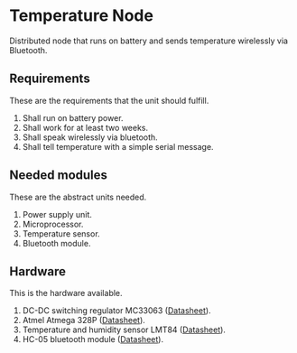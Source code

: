 # Temperature Node
Distributed node that runs on battery and sends temperature wirelessly via 
Bluetooth. 

## Requirements
These are the requirements that the unit should fulfill.

1. Shall run on battery power.
2. Shall work for at least two weeks.
3. Shall speak wirelessly via bluetooth.
4. Shall tell temperature with a simple serial message.

## Needed modules
These are the abstract units needed.

1. Power supply unit.
2. Microprocessor.
3. Temperature sensor.
4. Bluetooth module.

## Hardware
This is the hardware available.

1. DC-DC switching regulator MC33063 ([Datasheet](http://www.farnell.com/datasheets/1862376.pdf?_ga=1.207761298.1201322026.1473664451)).
2. Atmel Atmega 328P ([Datasheet](http://www.atmel.com/images/Atmel-8271-8-bit-AVR-Microcontroller-ATmega48A-48PA-88A-88PA-168A-168PA-328-328P_datasheet_Complete.pdf)).
3. Temperature and humidity sensor LMT84 ([Datasheet](http://www.ti.com/lit/ds/symlink/lmt84.pdf)).
4. HC-05 bluetooth module ([Datasheet](http://elecfreaks.com/store/download/datasheet/Bluetooth/HC-0305%20serail%20module%20AT%20commamd%20set%20201104%20revised.pdf)).
